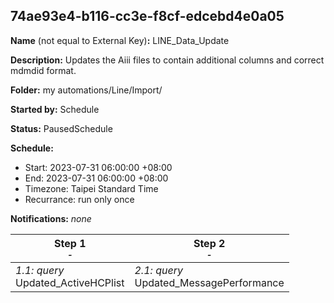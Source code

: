 ## 74ae93e4-b116-cc3e-f8cf-edcebd4e0a05

**Name** (not equal to External Key)**:** LINE_Data_Update

**Description:** Updates the Aiii files to contain additional columns and correct mdmdid format.

**Folder:** my automations/Line/Import/

**Started by:** Schedule

**Status:** PausedSchedule

**Schedule:**

* Start: 2023-07-31 06:00:00 +08:00
* End: 2023-07-31 06:00:00 +08:00
* Timezone: Taipei Standard Time
* Recurrance: run only once

**Notifications:** _none_


| Step 1<br>_<small>-</small>_ | Step 2<br>_<small>-</small>_ |
| --- | --- |
| _1.1: query_<br>Updated_ActiveHCPlist | _2.1: query_<br>Updated_MessagePerformance |
